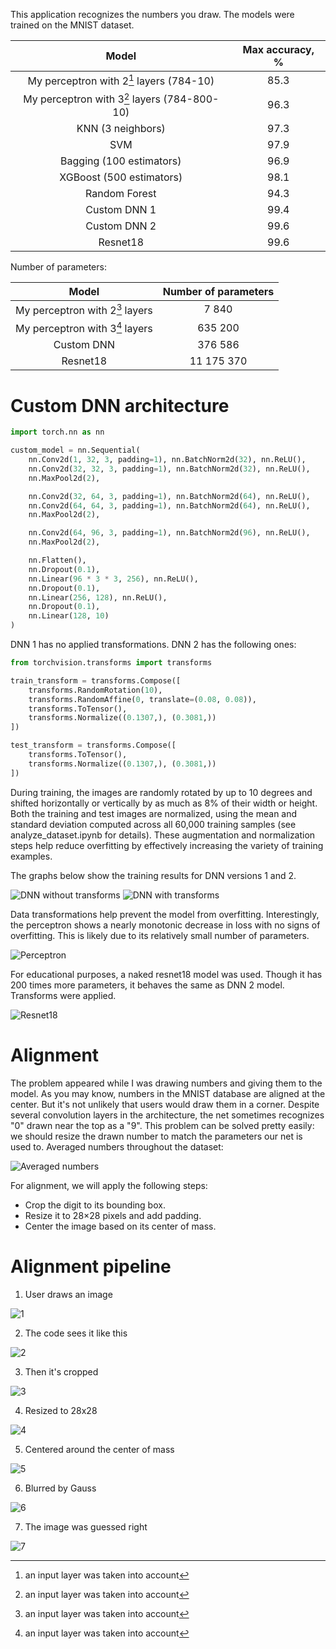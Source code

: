 This application recognizes the numbers you draw.
The models were trained on the MNIST dataset.

|                    Model                     | Max accuracy, % |
|:--------------------------------------------:|:---------------:|
|   My perceptron with 2[^1] layers (784-10)   |      85.3       |
| My perceptron with 3[^1] layers (784-800-10) |      96.3       |
|              KNN (3 neighbors)               |      97.3       |
|                     SVM                      |      97.9       |
|           Bagging (100 estimators)           |      96.9       |
|           XGBoost (500 estimators)           |      98.1       |
|                Random Forest                 |      94.3       |
|                 Custom DNN 1                 |      99.4       |
|                 Custom DNN 2                 |      99.6       |
|                   Resnet18                   |      99.6       |

Number of parameters:

|              Model              | Number of parameters |
|:-------------------------------:|:--------------------:|
| My perceptron with 2[^1] layers |        7 840         |
| My perceptron with 3[^1] layers |       635 200        |
|           Custom DNN            |       376 586        |
|            Resnet18             |      11 175 370      |

[^1]: an input layer was taken into account

# Custom DNN architecture

```python
import torch.nn as nn

custom_model = nn.Sequential(
    nn.Conv2d(1, 32, 3, padding=1), nn.BatchNorm2d(32), nn.ReLU(),
    nn.Conv2d(32, 32, 3, padding=1), nn.BatchNorm2d(32), nn.ReLU(),
    nn.MaxPool2d(2),

    nn.Conv2d(32, 64, 3, padding=1), nn.BatchNorm2d(64), nn.ReLU(),
    nn.Conv2d(64, 64, 3, padding=1), nn.BatchNorm2d(64), nn.ReLU(),
    nn.MaxPool2d(2),

    nn.Conv2d(64, 96, 3, padding=1), nn.BatchNorm2d(96), nn.ReLU(),
    nn.MaxPool2d(2),

    nn.Flatten(),
    nn.Dropout(0.1),
    nn.Linear(96 * 3 * 3, 256), nn.ReLU(),
    nn.Dropout(0.1),
    nn.Linear(256, 128), nn.ReLU(),
    nn.Dropout(0.1),
    nn.Linear(128, 10)
)
```

DNN 1 has no applied transformations. DNN 2 has the following ones:

```python
from torchvision.transforms import transforms

train_transform = transforms.Compose([
    transforms.RandomRotation(10),
    transforms.RandomAffine(0, translate=(0.08, 0.08)),
    transforms.ToTensor(),
    transforms.Normalize((0.1307,), (0.3081,))
])

test_transform = transforms.Compose([
    transforms.ToTensor(),
    transforms.Normalize((0.1307,), (0.3081,))
])
```

During training, the images are randomly rotated by up to 10 degrees and shifted horizontally or vertically by as much
as 8% of their width or height.
Both the training and test images are normalized, using the mean and standard deviation computed across all 60,000
training samples (see analyze_dataset.ipynb for details).
These augmentation and normalization steps help reduce overfitting by effectively increasing the variety of training
examples.

The graphs below show the training results for DNN versions 1 and 2.

![DNN without transforms](training_graphs_and_images/dnn_without_transforms.png (Without transforms))
![DNN with transforms](training_graphs_and_images/dnn_with_transfroms.png (With transforms))

Data transformations help prevent the model from overfitting.
Interestingly, the perceptron shows a nearly monotonic decrease in loss with no signs of overfitting.
This is likely due to its relatively small number of parameters.

![Perceptron](training_graphs_and_images/3l_perceptron.png (3-l perceptron))

For educational purposes, a naked resnet18 model was used. Though it has 200 times more parameters, it behaves the same
as DNN 2 model. Transforms were applied.

![Resnet18](training_graphs_and_images/resnet18_with_transfroms.png (Resnet18))

# Alignment

The problem appeared while I was drawing numbers and giving them to the model. As you may know, numbers in the MNIST
database are aligned at the center. But it's not unlikely that users would draw them in a corner. Despite several
convolution layers in the architecture, the net sometimes recognizes "0" drawn near the top as a "9". This problem can
be solved pretty easily: we should resize the drawn number to match the parameters our net is used to.
Averaged numbers throughout the dataset:

![Averaged numbers](training_graphs_and_images/averaged_numbers.png (Averaged numbers))

For alignment, we will apply the following steps:
- Crop the digit to its bounding box.
- Resize it to 28×28 pixels and add padding.
- Center the image based on its center of mass.

# Alignment pipeline

1) User draws an image

![1](alignment_example/1_app_start.png (1))

2) The code sees it like this

![2](alignment_example/2_gotten.png (2))

3) Then it's cropped

![3](alignment_example/3_cropped.png (3))

4) Resized to 28x28

![4](alignment_example/4_resized.png (4))

5) Centered around the center of mass

![5](alignment_example/5_centered.png (5))

6) Blurred by Gauss

![6](alignment_example/6_blurred.png (6))

7) The image was guessed right

![7](alignment_example/7_app_result.png (7))

